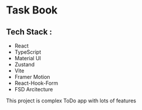 # Task Book
## Tech Stack :
- React
- TypeScript
- Material UI
- Zustand
- Vite
- Framer Motion
- React-Hook-Form
- FSD Arcitecture
 
This project is complex ToDo app with lots of features
